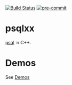 [![Build Status](https://travis-ci.com/yyang-even/Postgres_Client.svg?branch=master)](https://travis-ci.com/yyang-even/Postgres_Client) [![pre-commit](https://img.shields.io/badge/pre--commit-enabled-brightgreen?logo=pre-commit&logoColor=white)](https://github.com/pre-commit/pre-commit)

# psqlxx
[psql](http://postgresguide.com/utilities/psql.html) in C++.

# Demos
See [Demos](docs/demos/demos.md)
